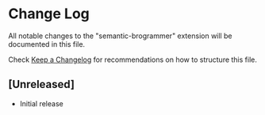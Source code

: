 # Change Log

All notable changes to the "semantic-brogrammer" extension will be documented in this file.

Check [Keep a Changelog](http://keepachangelog.com/) for recommendations on how to structure this file.

## [Unreleased]

- Initial release
